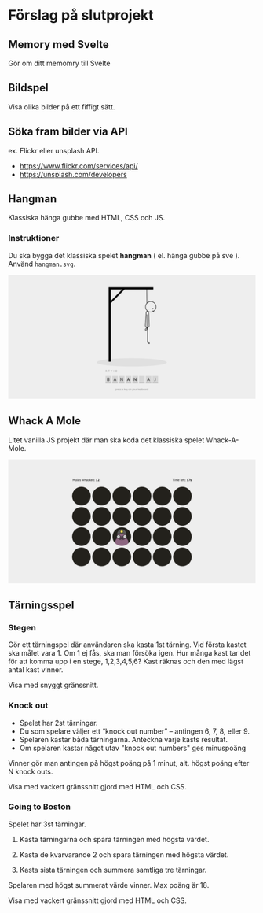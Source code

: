 # Förslag på slutprojekt

## Memory med Svelte
Gör om ditt memomry till Svelte

## Bildspel
Visa olika bilder på ett fiffigt sätt.


## Söka fram bilder via API
ex. Flickr eller unsplash API.
- https://www.flickr.com/services/api/
- https://unsplash.com/developers


## Hangman
Klassiska hänga gubbe med HTML, CSS och JS.

### Instruktioner
Du ska bygga det klassiska spelet **hangman** ( el. hänga gubbe på sve ). Använd ```hangman.svg```.

![screen](hangman-screen.png)

## Whack A Mole
Litet vanilla JS projekt där man ska koda det klassiska spelet Whack-A-Mole.

![screen](mole-screen.png)


## Tärningsspel

### Stegen
Gör ett tärningspel där användaren ska kasta 1st tärning. Vid första kastet ska målet vara 1. Om 1 ej fås, ska man försöka igen. Hur många kast tar det för att komma upp i en stege, 1,2,3,4,5,6? Kast räknas och den med lägst antal kast vinner.

Visa med snyggt gränssnitt. 


### Knock out
- Spelet har 2st tärningar.
- Du som spelare väljer ett “knock out number” – antingen 6, 7, 8, eller 9.
- Spelaren kastar båda tärningarna. Anteckna varje kasts resultat.
- Om spelaren kastar något utav "knock out numbers" ges minuspoäng

Vinner gör man antingen på högst poäng på 1 minut, alt. högst poäng efter N knock outs.

Visa med vackert gränssnitt gjord med HTML och CSS.

### Going to Boston
Spelet har 3st tärningar.

1. Kasta tärningarna och spara tärningen med högsta värdet.

2. Kasta de kvarvarande 2 och spara tärningen med högsta värdet.

3. Kasta sista tärningen och summera samtliga tre tärningar.

Spelaren med högst summerat värde vinner. Max poäng är 18. 

Visa med vackert gränssnitt gjord med HTML och CSS.
